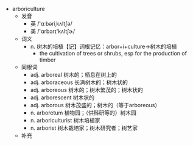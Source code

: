 - arboriculture
  - 发音
    - 英 /'ɑːbəriˌkʌltʃə/
    - 美 /'ɑrbərɪ'kʌltʃɚ/
  - 词义
    - n. 树木的培植【记】词根记忆：arbor+i+culture→树木的培植
      - the cultivation of trees or shrubs, esp for the production of timber 
  - 同根词
    - adj. arboreal 树木的；栖息在树上的
    - adj. arboraceous 长满树木的；树木状的
    - adj. arboreous 树木的；树木繁茂的；树木状的
    - adj. arborescent 树木状的
    - adj. arborous 树木茂盛的；树木的（等于arboreous）
    - n. arboretum 植物园；（供科研等的）树木园
    - n. arboriculturist 树木培植家
    - n. arborist 树木栽培家；树木研究者；树艺家
  - 补充